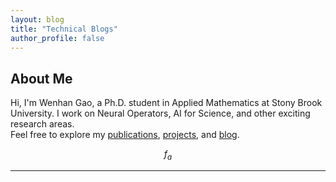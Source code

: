 ```yaml
---
layout: blog
title: "Technical Blogs"
author_profile: false
---
```


## About Me
Hi, I'm Wenhan Gao, a Ph.D. student in Applied Mathematics at Stony Brook University. I work on Neural Operators, AI for Science, and other exciting research areas.  
Feel free to explore my [publications](#publications), [projects](#projects), and [blog](#blog).

$$f_a$$

---

